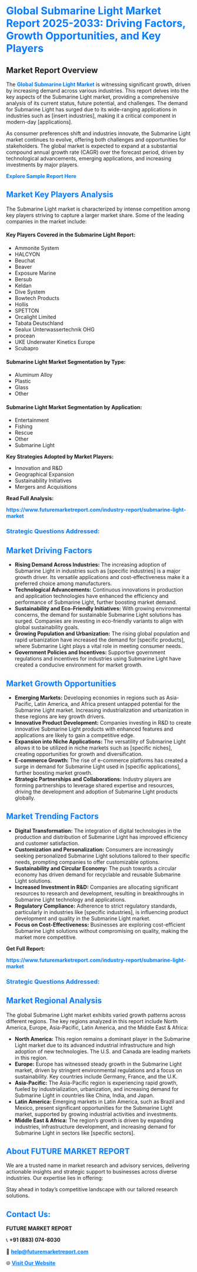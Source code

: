 <h1 style="color: #007BFF;">Global Submarine Light Market Report 2025-2033: Driving Factors, Growth Opportunities, and Key Players</h1>

<section id="overview">
<h2>Market Report Overview</h2>
<p>The <a href="https://www.futuremarketreport.com/industry-report/submarine-light-market" style="color: #007BFF; text-decoration: none;"><strong>Global Submarine Light Market</strong></a> is witnessing significant growth, driven by increasing demand across various industries. This report delves into the key aspects of the Submarine Light market, providing a comprehensive analysis of its current status, future potential, and challenges. The demand for Submarine Light has surged due to its wide-ranging applications in industries such as [insert industries], making it a critical component in modern-day [applications].</p>
<p>As consumer preferences shift and industries innovate, the Submarine Light market continues to evolve, offering both challenges and opportunities for stakeholders. The global market is expected to expand at a substantial compound annual growth rate (CAGR) over the forecast period, driven by technological advancements, emerging applications, and increasing investments by major players.</p>
</section>

<section id="overview">
<p><a href="https://www.futuremarketreport.com/request-sample/reportId=128137" style="color: #007BFF; text-decoration: none;"><strong>Explore Sample Report Here</strong></a></p>
</section>

<section id="key-players">
<h2 style="color: #007BFF;">Market Key Players Analysis</h2>
<p>The Submarine Light market is characterized by intense competition among key players striving to capture a larger market share. Some of the leading companies in the market include:</p>
<h4>Key Players Covered in the Submarine Light Report:</h4>
<ul><li>Ammonite System</li><li>HALCYON</li><li>Beuchat</li><li>Beaver</li><li>Exposure Marine</li><li>Bersub</li><li>Keldan</li><li>Dive System</li><li>Bowtech Products</li><li>Hollis</li><li>SPETTON</li><li>Orcalight Limited</li><li>Tabata Deutschland</li><li>Sealux Unterwassertechnik OHG</li><li>procean</li><li>UKE Underwater Kinetics Europe</li><li>Scubapro</li></ul>
<h4>Submarine Light Market Segmentation by Type:</h4>
<ul><li>Aluminum Alloy</li><li>Plastic</li><li>Glass</li><li>Other</li></ul>

<h4>Submarine Light Market Segmentation by Application:</h4>
<ul><li>Entertainment</li><li>Fishing</li><li>Rescue</li><li>Other</li><li>Submarine Light</li></ul>
<p><strong>Key Strategies Adopted by Market Players:</strong></p>
<ul>
<li>Innovation and R&D</li>
<li>Geographical Expansion</li>
<li>Sustainability Initiatives</li>
<li>Mergers and Acquisitions</li>
</ul>
</section>

<section>
<p><strong>Read Full Analysis: </strong></p><a href="https://www.futuremarketreport.com/industry-report/submarine-light-market" style="color: #007BFF; text-decoration: none;"><strong>https://www.futuremarketreport.com/industry-report/submarine-light-market</strong></a>
<h3 style="color: #007BFF;">Strategic Questions Addressed:</h3>
</section>

<section id="driving-factors">
<h2 style="color: #007BFF;">Market Driving Factors</h2>
<ul>
<li><strong>Rising Demand Across Industries:</strong> The increasing adoption of Submarine Light in industries such as [specific industries] is a major growth driver. Its versatile applications and cost-effectiveness make it a preferred choice among manufacturers.</li>
<li><strong>Technological Advancements:</strong> Continuous innovations in production and application technologies have enhanced the efficiency and performance of Submarine Light, further boosting market demand.</li>
<li><strong>Sustainability and Eco-Friendly Initiatives:</strong> With growing environmental concerns, the demand for sustainable Submarine Light solutions has surged. Companies are investing in eco-friendly variants to align with global sustainability goals.</li>
<li><strong>Growing Population and Urbanization:</strong> The rising global population and rapid urbanization have increased the demand for [specific products], where Submarine Light plays a vital role in meeting consumer needs.</li>
<li><strong>Government Policies and Incentives:</strong> Supportive government regulations and incentives for industries using Submarine Light have created a conducive environment for market growth.</li>
</ul>
</section>

<section id="growth-opportunities">
<h2 style="color: #007BFF;">Market Growth Opportunities</h2>
<ul>
<li><strong>Emerging Markets:</strong> Developing economies in regions such as Asia-Pacific, Latin America, and Africa present untapped potential for the Submarine Light market. Increasing industrialization and urbanization in these regions are key growth drivers.</li>
<li><strong>Innovative Product Development:</strong> Companies investing in R&D to create innovative Submarine Light products with enhanced features and applications are likely to gain a competitive edge.</li>
<li><strong>Expansion into Niche Applications:</strong> The versatility of Submarine Light allows it to be utilized in niche markets such as [specific niches], creating opportunities for growth and diversification.</li>
<li><strong>E-commerce Growth:</strong> The rise of e-commerce platforms has created a surge in demand for Submarine Light used in [specific applications], further boosting market growth.</li>
<li><strong>Strategic Partnerships and Collaborations:</strong> Industry players are forming partnerships to leverage shared expertise and resources, driving the development and adoption of Submarine Light products globally.</li>
</ul>
</section>

<section id="trending-factors">
<h2 style="color: #007BFF;">Market Trending Factors</h2>
<ul>
<li><strong>Digital Transformation:</strong> The integration of digital technologies in the production and distribution of Submarine Light has improved efficiency and customer satisfaction.</li>
<li><strong>Customization and Personalization:</strong> Consumers are increasingly seeking personalized Submarine Light solutions tailored to their specific needs, prompting companies to offer customizable options.</li>
<li><strong>Sustainability and Circular Economy:</strong> The push towards a circular economy has driven demand for recyclable and reusable Submarine Light solutions.</li>
<li><strong>Increased Investment in R&D:</strong> Companies are allocating significant resources to research and development, resulting in breakthroughs in Submarine Light technology and applications.</li>
<li><strong>Regulatory Compliance:</strong> Adherence to strict regulatory standards, particularly in industries like [specific industries], is influencing product development and quality in the Submarine Light market.</li>
<li><strong>Focus on Cost-Effectiveness:</strong> Businesses are exploring cost-efficient Submarine Light solutions without compromising on quality, making the market more competitive.</li>
</ul>
</section>

<section>
<p><strong>Get Full Report: </strong></p><a href="https://www.futuremarketreport.com/industry-report/submarine-light-market" style="color: #007BFF; text-decoration: none;"><strong>https://www.futuremarketreport.com/industry-report/submarine-light-market</strong></a>
<h3 style="color: #007BFF;">Strategic Questions Addressed:</h3>
</section>


<section id="regional-analysis">
<h2 style="color: #007BFF;">Market Regional Analysis</h2>
<p>The global Submarine Light market exhibits varied growth patterns across different regions. The key regions analyzed in this report include North America, Europe, Asia-Pacific, Latin America, and the Middle East & Africa:</p>
<ul>
<li><strong>North America:</strong> This region remains a dominant player in the Submarine Light market due to its advanced industrial infrastructure and high adoption of new technologies. The U.S. and Canada are leading markets in this region.</li>
<li><strong>Europe:</strong> Europe has witnessed steady growth in the Submarine Light market, driven by stringent environmental regulations and a focus on sustainability. Key countries include Germany, France, and the U.K.</li>
<li><strong>Asia-Pacific:</strong> The Asia-Pacific region is experiencing rapid growth, fueled by industrialization, urbanization, and increasing demand for Submarine Light in countries like China, India, and Japan.</li>
<li><strong>Latin America:</strong> Emerging markets in Latin America, such as Brazil and Mexico, present significant opportunities for the Submarine Light market, supported by growing industrial activities and investments.</li>
<li><strong>Middle East & Africa:</strong> The region’s growth is driven by expanding industries, infrastructure development, and increasing demand for Submarine Light in sectors like [specific sectors].</li>
</ul>
</section>

<footer>
<h2 style="color: #007BFF;">About FUTURE MARKET REPORT</h2>
<p>We are a trusted name in market research and advisory services, delivering actionable insights and strategic support to businesses across diverse industries. Our expertise lies in offering:</p>

<p>Stay ahead in today’s competitive landscape with our tailored research solutions.</p>

<h2 style="color: #007BFF;">Contact Us:</h2>
<p><strong>FUTURE MARKET REPORT</strong></p>
<p>📞 <strong>+91 (883) 074-8030</strong></p>
<p>📧 <strong><a href="mailto:help@futuremarketreport.com" style="color: #007BFF;">help@futuremarketreport.com</a></strong></p>
<p>🌐 <strong><a href="https://www.futuremarketreport.com/" style="color: #007BFF;">Visit Our Website</a></strong></p>
</footer>
